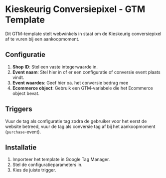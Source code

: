 # Kieskeurig Conversiepixel - GTM Template

Dit GTM-template stelt webwinkels in staat om de Kieskeurig conversiepixel af te vuren bij een aankoopmoment.

## Configuratie

1. **Shop ID**: Stel een vaste integerwaarde in.
2. **Event naam**: Stel hier in of er een configuratie of conversie event plaats vindt.
3. **Event waardes**: Geef hier oa. het conversie bedrag mee
4. **Ecommerce object**: Gebruik een GTM-variabele die het Ecommerce object bevat.

## Triggers
Vuur de tag als configuratie tag zodra de gebruiker voor het eerst de website betreed, vuur de tag als conversie tag af bij het aankoopmoment (`purchase`-event).

## Installatie
1. Importeer het template in Google Tag Manager.
2. Stel de configuratieparameters in.
3. Kies de juiste trigger.

